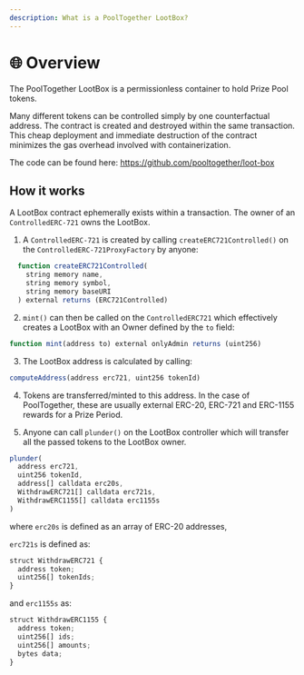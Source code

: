 ```yaml
---
description: What is a PoolTogether LootBox?
---
```


# 🌐 Overview

The PoolTogether LootBox is a permissionless container to hold Prize Pool tokens. 

Many different tokens can be controlled simply by one counterfactual address. 
The contract is created and destroyed within the same transaction. 
This cheap deployment and immediate destruction of the contract minimizes the gas overhead involved with containerization. 

The code can be found here: https://github.com/pooltogether/loot-box

## How it works

A LootBox contract ephemerally exists within a transaction. The owner of an `ControlledERC-721` owns the LootBox. 

1. A `ControlledERC-721` is created by calling `createERC721Controlled()` on the `ControlledERC-721ProxyFactory` by anyone:

```javascript
  function createERC721Controlled(
    string memory name,
    string memory symbol,
    string memory baseURI
  ) external returns (ERC721Controlled)
```

2. `mint()` can then be called on the `ControlledERC721` which effectively creates a LootBox with an Owner defined by the `to` field:

```javascript
function mint(address to) external onlyAdmin returns (uint256) 
```

3. The LootBox address is calculated by calling: 

```javascript
computeAddress(address erc721, uint256 tokenId)
```

4. Tokens are transferred/minted to this address. In the case of PoolTogether, these are usually external ERC-20, ERC-721 and ERC-1155 rewards for a Prize Period. 

5. Anyone can call `plunder()` on the LootBox controller which will transfer all the passed tokens to the LootBox owner. 

```javascript
plunder(
  address erc721,
  uint256 tokenId,
  address[] calldata erc20s,
  WithdrawERC721[] calldata erc721s,
  WithdrawERC1155[] calldata erc1155s
)
```
where `erc20s` is defined as an array of ERC-20 addresses,

`erc721s` is defined as:

```javascript
struct WithdrawERC721 {
  address token;
  uint256[] tokenIds;
}
```

and `erc1155s` as:
```javascript
struct WithdrawERC1155 {
  address token;
  uint256[] ids;
  uint256[] amounts;
  bytes data;
}
```


